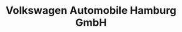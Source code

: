 ---
title: "Volkswagen Automobile Hamburg GmbH"
url: /hamburg/volkswagen-automobile-hamburg-gmbh/
shop: Autohaus
---